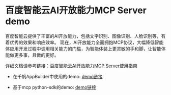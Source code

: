 # 百度智能云AI开放能力MCP Server demo


百度智能云提供了丰富的AI开放能力，包括文字识别、图像识别、人脸识别等，有着优秀的效果和响应效率。
现在，AI开放能力全面拥抱MCP协议，大幅降低智能体应用开发过程中调用相关能力的门槛，为智能体装上更灵敏的手和脚，让智能体能做更多事，且做的更好。

详细文档请参考链接：[百度智能云AI开放能力MCP Server使用指南](https://ai.baidu.com/)


* 在千帆AppBuilder中使用的demo: [demo链接](./appbuilder/README.md)

* 基于mcp python-sdk的demo: [demo链接](./python-sdk/README.md)
